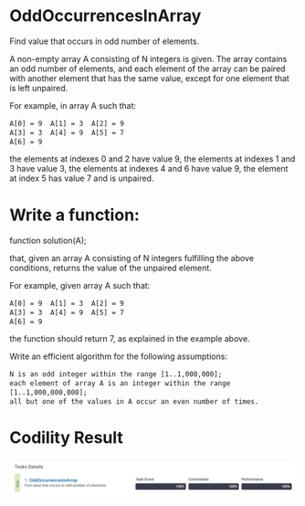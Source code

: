 # OddOccurrencesInArray
Find value that occurs in odd number of elements.

A non-empty array A consisting of N integers is given. The array contains an odd number of elements, and each element of the array can be paired with another element that has the same value, except for one element that is left unpaired.

For example, in array A such that:

    A[0] = 9  A[1] = 3  A[2] = 9
    A[3] = 3  A[4] = 9  A[5] = 7
    A[6] = 9
    
the elements at indexes 0 and 2 have value 9,
the elements at indexes 1 and 3 have value 3,
the elements at indexes 4 and 6 have value 9,
the element at index 5 has value 7 and is unpaired.

# Write a function:
function solution(A);

that, given an array A consisting of N integers fulfilling the above conditions, returns the value of the unpaired element.

For example, given array A such that:

    A[0] = 9  A[1] = 3  A[2] = 9
    A[3] = 3  A[4] = 9  A[5] = 7
    A[6] = 9
    
the function should return 7, as explained in the example above.

Write an efficient algorithm for the following assumptions:

    N is an odd integer within the range [1..1,000,000];
    each element of array A is an integer within the range [1..1,000,000,000];
    all but one of the values in A occur an even number of times.
    
    
# Codility Result
![alt text](https://github.com/ayubamini/OddOccurrencesInArray/blob/main/codility-score.PNG) 
